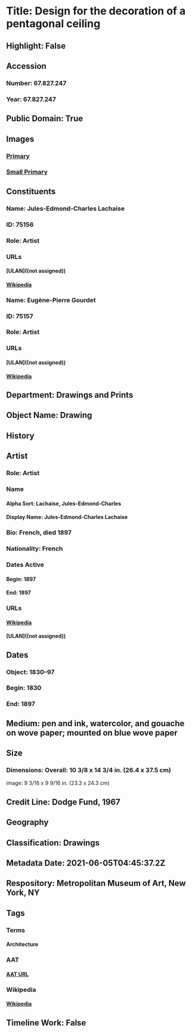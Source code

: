 # Title: Design for the decoration of a pentagonal ceiling
## Highlight: False
## Accession
### Number: 67.827.247
### Year: 67.827.247
## Public Domain: True
## Images
### [Primary](https://images.metmuseum.org/CRDImages/dp/original/DP811301.jpg)
### [Small Primary](https://images.metmuseum.org/CRDImages/dp/web-large/DP811301.jpg)
## Constituents
### Name: Jules-Edmond-Charles Lachaise
### ID: 75156
### Role: Artist
### URLs
#### [ULAN]((not assigned))
#### [Wikipedia](https://www.wikidata.org/wiki/Q78402912)
### Name: Eugène-Pierre Gourdet
### ID: 75157
### Role: Artist
### URLs
#### [ULAN]((not assigned))
#### [Wikipedia](https://www.wikidata.org/wiki/Q78409579)
## Department: Drawings and Prints
## Object Name: Drawing
## History
## Artist
### Role: Artist
### Name
#### Alpha Sort: Lachaise, Jules-Edmond-Charles
#### Display Name: Jules-Edmond-Charles Lachaise
### Bio: French, died 1897
### Nationality: French
### Dates Active
#### Begin: 1897
#### End: 1897
### URLs
#### [Wikipedia](https://www.wikidata.org/wiki/Q78402912)
#### [ULAN]((not assigned))
## Dates
### Object: 1830–97
### Begin: 1830
### End: 1897
## Medium: pen and ink, watercolor, and gouache on wove paper; mounted on blue wove paper
## Size
### Dimensions: Overall: 10 3/8 x 14 3/4 in. (26.4 x 37.5 cm)
image: 9 3/16 x 9 9/16 in. (23.3 x 24.3 cm)
## Credit Line: Dodge Fund, 1967
## Geography
## Classification: Drawings
## Metadata Date: 2021-06-05T04:45:37.2Z
## Respository: Metropolitan Museum of Art, New York, NY
## Tags
### Terms
#### Architecture
### AAT
#### [AAT URL](http://vocab.getty.edu/page/aat/300263552)
### Wikipedia
#### [Wikipedia]()
## Timeline Work: False